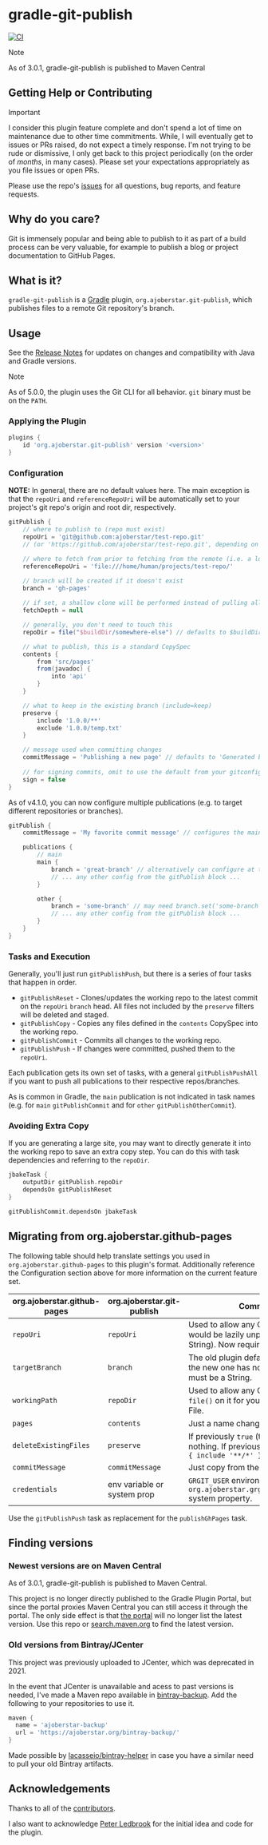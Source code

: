 # gradle-git-publish

[![CI](https://github.com/ajoberstar/gradle-git-publish/actions/workflows/ci.yaml/badge.svg)](https://github.com/ajoberstar/gradle-git-publish/actions/workflows/ci.yaml)

> [!NOTE]
> As of 3.0.1, gradle-git-publish is published to Maven Central

## Getting Help or Contributing

> [!IMPORTANT]
> I consider this plugin feature complete and don't spend a lot of time on maintenance due to other time commitments. While, I will eventually get to issues or PRs raised, do not expect a timely response. I'm not trying to be rude or dismissive, I only get back to this project periodically (on the order of _months_, in many cases). Please set your expectations appropriately as you file issues or open PRs.

Please use the repo's [issues](https://github.com/ajoberstar/gradle-git-publish/issues) for all questions, bug reports, and feature requests.

## Why do you care?

Git is immensely popular and being able to publish to it as part of a build process can be very valuable, for example to publish a blog or project documentation to GitHub Pages.

## What is it?

`gradle-git-publish` is a [Gradle](http://gradle.org) plugin, `org.ajoberstar.git-publish`, which publishes files to a
remote Git repository's branch.

## Usage

See the [Release Notes](https://github.com/ajoberstar/gradle-git-publish/releases) for updates on changes and compatibility with Java and Gradle versions.

> [!NOTE]
> As of 5.0.0, the plugin uses the Git CLI for all behavior. `git` binary must be on the `PATH`.

### Applying the Plugin

```groovy
plugins {
    id 'org.ajoberstar.git-publish' version '<version>'
}
```

### Configuration

**NOTE:** In general, there are no default values here. The main exception is that the `repoUri` and `referenceRepoUri` will be automatically set to your project's git repo's origin and root dir, respectively.

```groovy
gitPublish {
    // where to publish to (repo must exist)
    repoUri = 'git@github.com:ajoberstar/test-repo.git'
    // (or 'https://github.com/ajoberstar/test-repo.git', depending on authentication)

    // where to fetch from prior to fetching from the remote (i.e. a local repo to save time)
    referenceRepoUri = 'file:///home/human/projects/test-repo/'

    // branch will be created if it doesn't exist
    branch = 'gh-pages'
  
    // if set, a shallow clone will be performed instead of pulling all history
    fetchDepth = null

    // generally, you don't need to touch this
    repoDir = file("$buildDir/somewhere-else") // defaults to $buildDir/gitPublish

    // what to publish, this is a standard CopySpec
    contents {
        from 'src/pages'
        from(javadoc) {
            into 'api'
        }
    }

    // what to keep in the existing branch (include=keep)
    preserve {
        include '1.0.0/**'
        exclude '1.0.0/temp.txt'
    }

    // message used when committing changes
    commitMessage = 'Publishing a new page' // defaults to 'Generated by gradle-git-publish'
    
    // for signing commits, omit to use the default from your gitconfig
    sign = false
}
```

As of v4.1.0, you can now configure multiple publications (e.g. to target different repositories or branches).

```groovy
gitPublish {
    commitMessage = 'My favorite commit message' // configures the main publication

    publications {
        // main
        main {
            branch = 'great-branch' // alternatively can configure at the top-level of the gitPublish block
            // ... any other config from the gitPublish block ...
        }

        other {
            branch = 'some-branch' // may need branch.set('some-branch')
            // ... any other config from the gitPublish block ...
        }
    }
}
```

### Tasks and Execution

Generally, you'll just run `gitPublishPush`, but there is a series of four tasks that happen in order.

- `gitPublishReset` - Clones/updates the working repo to the latest commit on the `repoUri` `branch` head. All files not included by the `preserve` filters will be deleted and staged.
- `gitPublishCopy` - Copies any files defined in the `contents` CopySpec into the working repo.
- `gitPublishCommit` - Commits all changes to the working repo.
- `gitPublishPush` - If changes were committed, pushed them to the `repoUri`.

Each publication gets its own set of tasks, with a general `gitPublishPushAll` if you want to push all publications to their respective repos/branches.

As is common in Gradle, the `main` publication is not indicated in task names (e.g. for `main` `gitPublishCommit` and for `other` `gitPublishOtherCommit`).

### Avoiding Extra Copy

If you are generating a large site, you may want to directly generate it into the working repo to save an extra copy step. You can do this with task dependencies and referring to the `repoDir`.

```groovy
jbakeTask {
    outputDir gitPublish.repoDir
    dependsOn gitPublishReset
}

gitPublishCommit.dependsOn jbakeTask
```

## Migrating from org.ajoberstar.github-pages

The following table should help translate settings you used in `org.ajoberstar.github-pages` to this plugin's format. Additionally reference the Configuration section above for more information on the current feature set.

| org.ajoberstar.github-pages | org.ajoberstar.git-publish  | Comment                                                                                              |
| --------------------------- | --------------------------- | ---------------------------------------------------------------------------------------------------- |
| `repoUri`                   | `repoUri`                   | Used to allow any Object (which would be lazily unpacked to a String). Now requires a String.        |
| `targetBranch`              | `branch`                    | The old plugin defaulted to `gh-pages`, the new one has no default. This must be a String.           |
| `workingPath`               | `repoDir`                   | Used to allow any Object and called `file()` on it for you. Now expects a File.                      |
| `pages`                     | `contents`                  | Just a name change.                                                                                  |
| `deleteExistingFiles`       | `preserve`                  | If previously `true` (the default), do nothing. If previously `false`, `preserve { include '**/*' }` |
| `commitMessage`             | `commitMessage`             | Just copy from the old value.                                                                        |
| `credentials`               | env variable or system prop | `GRGIT_USER` environment variable or `org.ajoberstar.grgit.auth.username` system property.           |

Use the `gitPublishPush` task as replacement for the `publishGhPages` task.

## Finding versions

### Newest versions are on Maven Central

As of 3.0.1, gradle-git-publish is published to Maven Central.

This project is no longer directly published to the Gradle Plugin Portal, but since the portal proxies Maven Central you can still access it through the portal. The only side effect is that [the portal](https://plugins.gradle.org/plugin/org.ajoberstar.git-publish) will no longer list the latest version. Use this repo or [search.maven.org](https://search.maven.org/search?q=g:org.ajoberstar.git-publish) to find the latest version.

### Old versions from Bintray/JCenter

This project was previously uploaded to JCenter, which was deprecated in 2021.

In the event that JCenter is unavailable and acess to past versions is needed, I've made a Maven repo available in [bintray-backup](https://github.com/ajoberstar/bintray-backup). Add the following to your repositories to use it.

```groovy
maven {
  name = 'ajoberstar-backup'
  url = 'https://ajoberstar.org/bintray-backup/'
}
```

Made possible by [lacasseio/bintray-helper](https://github.com/lacasseio/bintray-helper) in case you have a similar need to pull your old Bintray artifacts.

## Acknowledgements

Thanks to all of the [contributors](https://github.com/ajoberstar/gradle-git-publish/graphs/contributors).

I also want to acknowledge [Peter Ledbrook](https://github.com/pledbrook) for the initial
idea and code for the plugin.

